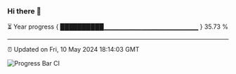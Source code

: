 ### Hi there 👋

⏳ Year progress { ██████████▁▁▁▁▁▁▁▁▁▁▁▁▁▁▁▁▁▁▁▁ } 35.73 %

---

⏰ Updated on Fri, 10 May 2024 18:14:03 GMT

![Progress Bar CI](https://github.com/liununu/liununu/workflows/Progress%20Bar%20CI/badge.svg)
